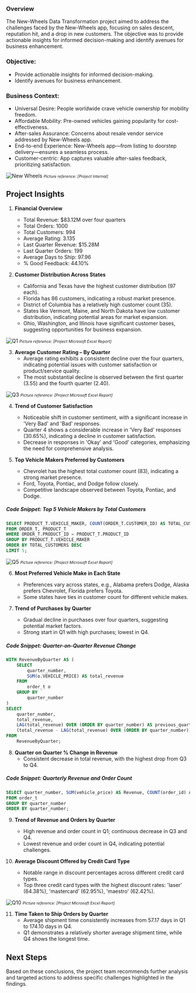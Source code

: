 ### Overview

The New-Wheels Data Transformation project aimed to address the challenges faced by the New-Wheels app, focusing on sales descent, reputation hit, and a drop in new customers. The objective was to provide actionable insights for informed decision-making and identify avenues for business enhancement.

### Objective:
- Provide actionable insights for informed decision-making.
- Identify avenues for business enhancement.

### Business Context:

- Universal Desire: People worldwide crave vehicle ownership for mobility freedom.
- Affordable Mobility: Pre-owned vehicles gaining popularity for cost-effectiveness.
- After-sales Assurance: Concerns about resale vendor service addressed by New-Wheels app.
- End-to-end Experience: New-Wheels app—from listing to doorstep delivery—ensures a seamless process.
- Customer-centric: App captures valuable after-sales feedback, prioritizing satisfaction.

![New Wheels](assets/New_Wheels.png)
<span style="font-size: 8pt;">*Picture reference: [Project Internal]*</span>

## Project Insights

1. **Financial Overview**
   - Total Revenue: $83.12M over four quarters
   - Total Orders: 1000
   - Total Customers: 994
   - Average Rating: 3.135
   - Last Quarter Revenue: $15.28M
   - Last Quarter Orders: 199
   - Average Days to Ship: 97.96
   - % Good Feedback: 44.10%

2. **Customer Distribution Across States**
   - California and Texas have the highest customer distribution (97 each).
   - Florida has 86 customers, indicating a robust market presence.
   - District of Columbia has a relatively high customer count (35).
   - States like Vermont, Maine, and North Dakota have low customer distribution, indicating potential areas for market expansion.
   - Ohio, Washington, and Illinois have significant customer bases, suggesting opportunities for business expansion.
     
![Q1](assets/Q1.png)
<span style="font-size: 8pt;">*Picture reference: [Project Microsoft Excel Report]*</span>

3. **Average Customer Rating – By Quarter**
   - Average rating exhibits a consistent decline over the four quarters, indicating potential issues with customer satisfaction or product/service quality.
   - The most substantial decline is observed between the first quarter (3.55) and the fourth quarter (2.40).
     
![Q3](assets/Q3.png)
<span style="font-size: 8pt;">*Picture reference: [Project Microsoft Excel Report]*</span>

4. **Trend of Customer Satisfaction**
   - Noticeable shift in customer sentiment, with a significant increase in 'Very Bad' and 'Bad' responses.
   - Quarter 4 shows a considerable increase in 'Very Bad' responses (30.65%), indicating a decline in customer satisfaction.
   - Decrease in responses in 'Okay' and 'Good' categories, emphasizing the need for comprehensive analysis.

5. **Top Vehicle Makers Preferred by Customers**
   - Chevrolet has the highest total customer count (83), indicating a strong market presence.
   - Ford, Toyota, Pontiac, and Dodge follow closely.
   - Competitive landscape observed between Toyota, Pontiac, and Dodge.
     
##### Code Snippet: Top 5 Vehicle Makers by Total Customers

```sql
SELECT PRODUCT_T.VEHICLE_MAKER, COUNT(ORDER_T.CUSTOMER_ID) AS TOTAL_CUSTOMERS
FROM ORDER_T, PRODUCT_T
WHERE ORDER_T.PRODUCT_ID = PRODUCT_T.PRODUCT_ID
GROUP BY PRODUCT_T.VEHICLE_MAKER
ORDER BY TOTAL_CUSTOMERS DESC
LIMIT 5;
```
![Q5](assets/Q5.png)
<span style="font-size: 8pt;">*Picture reference: [Project Microsoft Excel Report]*</span>

6. **Most Preferred Vehicle Make in Each State**
   - Preferences vary across states, e.g., Alabama prefers Dodge, Alaska prefers Chevrolet, Florida prefers Toyota.
   - Some states have ties in customer count for different vehicle makes.

7. **Trend of Purchases by Quarter**
   - Gradual decline in purchases over four quarters, suggesting potential market factors.
   - Strong start in Q1 with high purchases; lowest in Q4.

##### Code Snippet: Quarter-on-Quarter Revenue Change

```sql
WITH RevenueByQuarter AS (
    SELECT
        quarter_number,
        SUM(o.VEHICLE_PRICE) AS total_revenue
    FROM
        order_t o
    GROUP BY
        quarter_number
)
SELECT
    quarter_number,
    total_revenue,
    LAG(total_revenue) OVER (ORDER BY quarter_number) AS previous_quarter_revenue,
    (total_revenue - LAG(total_revenue) OVER (ORDER BY quarter_number)) / LAG(total_revenue) OVER (ORDER BY quarter_number) * 100 AS qoq_percentage_change
FROM
    RevenueByQuarter;

```

8. **Quarter on Quarter % Change in Revenue**
   - Consistent decrease in total revenue, with the highest drop from Q3 to Q4.

##### Code Snippet: Quarterly Revenue and Order Count

```sql
SELECT quarter_number, SUM(vehicle_price) AS Revenue, COUNT(order_id) AS Orders
FROM order_t
GROUP BY quarter_number
ORDER BY quarter_number;
```

9. **Trend of Revenue and Orders by Quarter**
   - High revenue and order count in Q1; continuous decrease in Q3 and Q4.
   - Lowest revenue and order count in Q4, indicating potential challenges.

10. **Average Discount Offered by Credit Card Type**
    - Notable range in discount percentages across different credit card types.
    - Top three credit card types with the highest discount rates: 'laser' (64.38%), 'mastercard' (62.95%), 'maestro' (62.42%).
      
![Q10](assets/Q10.png)
<span style="font-size: 8pt;">*Picture reference: [Project Microsoft Excel Report]*</span>

11. **Time Taken to Ship Orders by Quarter**
    - Average shipment time consistently increases from 57.17 days in Q1 to 174.10 days in Q4.
    - Q1 demonstrates a relatively shorter average shipment time, while Q4 shows the longest time.

## Next Steps
Based on these conclusions, the project team recommends further analysis and targeted actions to address specific challenges highlighted in the findings.
